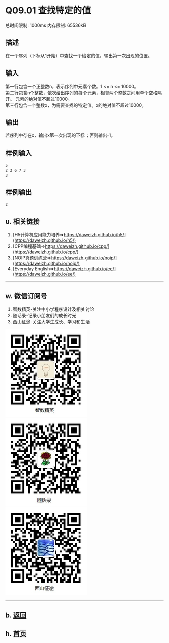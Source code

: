 # Q09.01 查找特定的值

总时间限制: 1000ms 内存限制: 65536kB

## 描述

在一个序列（下标从1开始）中查找一个给定的值，输出第一次出现的位置。

## 输入

第一行包含一个正整数n，表示序列中元素个数。1 <= n <= 10000。   
第二行包含n个整数，依次给出序列的每个元素，相邻两个整数之间用单个空格隔开。
元素的绝对值不超过10000。   
第三行包含一个整数x，为需要查找的特定值。x的绝对值不超过10000。

## 输出

若序列中存在x，输出x第一次出现的下标；否则输出-1。

## 样例输入
    5
    2 3 6 7 3
    3

## 样例输出

    2


## u. 相关链接

1. [H5计算机应用能力培养=>https://daweizh.github.io/h5/](https://daweizh.github.io/h5/)
2. [CPP编程基础=>https://daweizh.github.io/cpp/](https://daweizh.github.io/cpp/)
3. [NOIP真题训练营=>https://daweizh.github.io/noip/](https://daweizh.github.io/noip/)
4. [Everyday English=>https://daweizh.github.io/ee/](https://daweizh.github.io/ee/)

----------

## w. 微信订阅号

1. 智数精英-关注中小学程序设计及相关讨论
2. 随话录-记录小朋友们的成长时光
3. 西山征途-关注大学生成长、学习和生活

![欢迎关注“智数精英”订阅号](../../assets/me/img/idea8.jpg)
![欢迎关注“随话录”订阅号](../../assets/me/img/shl8.jpg)
![欢迎关注“西山征途”订阅号](../../assets/me/img/xszt8.jpg)

----------

## b. [返回](../)
    
## h. [首页](../../)

